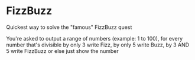 # FizzBuzz
Quickest way to solve the "famous" FizzBuzz quest

You're asked to output a range of numbers (example: 1 to 100), for every number that's divisible by only 3 write Fizz, by only 5 write Buzz, by 3 AND 5 write FizzBuzz or else just show the number

